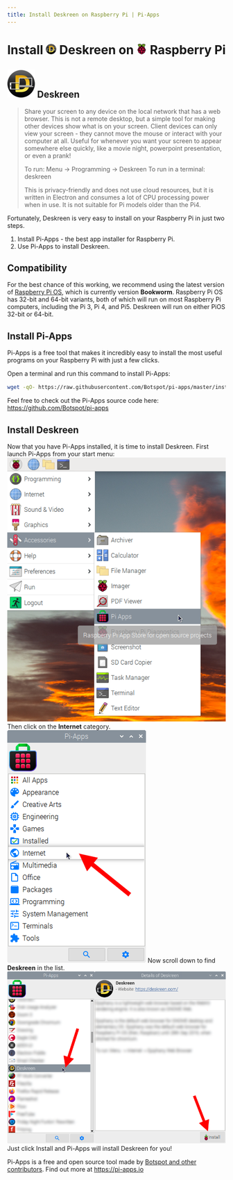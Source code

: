 ```yaml
---
title: Install Deskreen on Raspberry Pi | Pi-Apps
---
```

<div class="simple-install-content content">

# Install <img src="/img/app-icons/Deskreen/icon-64.png" height=24> Deskreen on <img src=/img/other-icons/raspberrypi-icon.svg height=24> Raspberry Pi

## <img src="/img/app-icons/Deskreen/icon-64.png"> Deskreen
> Share your screen to any device on the local network that has a web browser.
> This is not a remote desktop, but a simple tool for making other devices show what is on your screen. Client devices can only view your screen - they cannot move the mouse or interact with your computer at all. Useful for whenever you want your screen to appear somewhere else quickly, like a movie night, powerpoint presentation, or even a prank!
> 
> To run: Menu -> Programming -> Deskreen
> To run in a terminal: deskreen
> 
> This is privacy-friendly and does not use cloud resources, but it is written in Electron and consumes a lot of CPU processing power when in use. It is not suitable for Pi models older than the Pi4.

Fortunately, Deskreen is very easy to install on your Raspberry Pi in just two steps.
1. Install Pi-Apps - the best app installer for Raspberry Pi.
2. Use Pi-Apps to install Deskreen.
</div>
<div class="simple-install-content content">

## Compatibility
For the best chance of this working, we recommend using the latest version of [Raspberry Pi OS](https://www.raspberrypi.com/software/), which is currently version **Bookworm**.
Raspberry Pi OS has 32-bit and 64-bit variants, both of which will run on most Raspberry Pi computers, including the Pi 3, Pi 4, and Pi5.
Deskreen will run on either PiOS 32-bit or 64-bit.
</div>
<div class="simple-install-content content">

## Install Pi-Apps

Pi-Apps is a free tool that makes it incredibly easy to install the most useful programs on your Raspberry Pi with just a few clicks.

Open a terminal and run this command to install Pi-Apps:
```bash
wget -qO- https://raw.githubusercontent.com/Botspot/pi-apps/master/install | bash
```
Feel free to check out the Pi-Apps source code here: https://github.com/Botspot/pi-apps
</div>
<div class="simple-install-content content">

## Install Deskreen

Now that you have Pi-Apps installed, it is time to install Deskreen.
First launch Pi-Apps from your start menu:
<img src="/img/start-menu.png">
Then click on the <b>Internet</b> category.
<img src="/img/category-selections/Internet.png">
Now scroll down to find <b>Deskreen</b> in the list.
<img src="/img/app-icons/Deskreen/app-selection.png">
Just click Install and Pi-Apps will install Deskreen for you!
</div>
<div class="simple-install-content content">

Pi-Apps is a free and open source tool made by [Botspot and other contributors](/about/#contributors). Find out more at https://pi-apps.io
</div>
